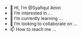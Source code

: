 - 👋 Hi, I’m @Syafiqul Amin
- 👀 I’m interested in ...
- 🌱 I’m currently learning ...
- 💞️ I’m looking to collaborate on ...
- 📫 How to reach me ...

<!---
Malokoo/Malokoo is a ✨ special ✨ repository because its `README.md` (this file) appears on your GitHub profile.
You can click the Preview link to take a look at your changes.
--->
